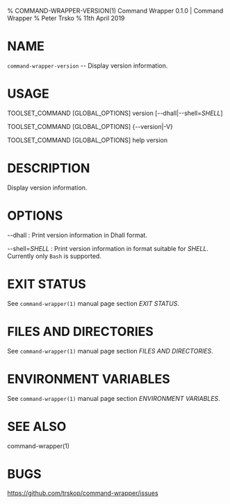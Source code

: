 % COMMAND-WRAPPER-VERSION(1) Command Wrapper 0.1.0 | Command Wrapper
% Peter Trsko
% 11th April 2019


# NAME

`command-wrapper-version` -- Display version information.


# USAGE

TOOLSET\_COMMAND \[GLOBAL\_OPTIONS] version \[\--dhall|\--shell=*SHELL*]

TOOLSET\_COMMAND \[GLOBAL\_OPTIONS] {\--version|-V}

TOOLSET\_COMMAND \[GLOBAL\_OPTIONS] help version


# DESCRIPTION

Display version information.


# OPTIONS

\--dhall
:   Print version information in Dhall format.

\--shell=*SHELL*
:   Print version information in format suitable for *SHELL*. Currently only
    `Bash` is supported.


# EXIT STATUS

See `command-wrapper(1)` manual page section *EXIT STATUS*.


# FILES AND DIRECTORIES

See `command-wrapper(1)` manual page section *FILES AND DIRECTORIES*.


# ENVIRONMENT VARIABLES

See `command-wrapper(1)` manual page section *ENVIRONMENT VARIABLES*.


# SEE ALSO

command-wrapper(1)


# BUGS

<https://github.com/trskop/command-wrapper/issues>
